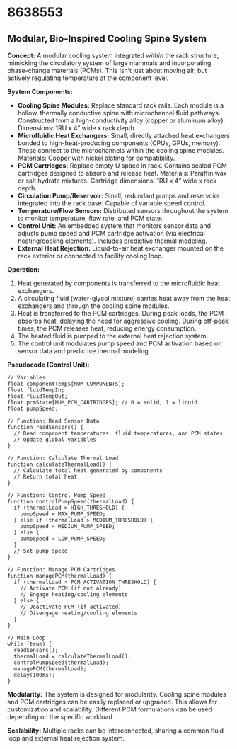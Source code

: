 # 8638553

## Modular, Bio-Inspired Cooling Spine System

**Concept:** A modular cooling system integrated *within* the rack structure, mimicking the circulatory system of large mammals and incorporating phase-change materials (PCMs). This isn’t just about moving air, but actively regulating temperature at the component level.

**System Components:**

*   **Cooling Spine Modules:** Replace standard rack rails. Each module is a hollow, thermally conductive spine with microchannel fluid pathways. Constructed from a high-conductivity alloy (copper or aluminum alloy). Dimensions: 1RU x 4” wide x rack depth.
*   **Microfluidic Heat Exchangers:** Small, directly attached heat exchangers bonded to high-heat-producing components (CPUs, GPUs, memory). These connect to the microchannels within the cooling spine modules. Materials: Copper with nickel plating for compatibility.
*   **PCM Cartridges:** Replace empty U space in rack. Contains sealed PCM cartridges designed to absorb and release heat. Materials: Paraffin wax or salt hydrate mixtures. Cartridge dimensions: 1RU x 4” wide x rack depth.
*   **Circulation Pump/Reservoir:** Small, redundant pumps and reservoirs integrated into the rack base. Capable of variable speed control.
*   **Temperature/Flow Sensors:** Distributed sensors throughout the system to monitor temperature, flow rate, and PCM state.
*   **Control Unit:** An embedded system that monitors sensor data and adjusts pump speed and PCM cartridge activation (via electrical heating/cooling elements). Includes predictive thermal modeling.
*   **External Heat Rejection:** Liquid-to-air heat exchanger mounted on the rack exterior or connected to facility cooling loop.

**Operation:**

1.  Heat generated by components is transferred to the microfluidic heat exchangers.
2.  A circulating fluid (water-glycol mixture) carries heat away from the heat exchangers and through the cooling spine modules.
3.  Heat is transferred to the PCM cartridges. During peak loads, the PCM absorbs heat, delaying the need for aggressive cooling. During off-peak times, the PCM releases heat, reducing energy consumption.
4.  The heated fluid is pumped to the external heat rejection system.
5.  The control unit modulates pump speed and PCM activation based on sensor data and predictive thermal modeling.

**Pseudocode (Control Unit):**

```
// Variables
float componentTemps[NUM_COMPONENTS];
float fluidTempIn;
float fluidTempOut;
float pcmState[NUM_PCM_CARTRIDGES]; // 0 = solid, 1 = liquid
float pumpSpeed;

// Function: Read Sensor Data
function readSensors() {
  // Read component temperatures, fluid temperatures, and PCM states
  // Update global variables
}

// Function: Calculate Thermal Load
function calculateThermalLoad() {
  // Calculate total heat generated by components
  // Return total heat
}

// Function: Control Pump Speed
function controlPumpSpeed(thermalLoad) {
  if (thermalLoad > HIGH_THRESHOLD) {
    pumpSpeed = MAX_PUMP_SPEED;
  } else if (thermalLoad > MEDIUM_THRESHOLD) {
    pumpSpeed = MEDIUM_PUMP_SPEED;
  } else {
    pumpSpeed = LOW_PUMP_SPEED;
  }
  // Set pump speed
}

// Function: Manage PCM Cartridges
function managePCM(thermalLoad) {
  if (thermalLoad > PCM_ACTIVATION_THRESHOLD) {
    // Activate PCM (if not already)
    // Engage heating/cooling elements
  } else {
    // Deactivate PCM (if activated)
    // Disengage heating/cooling elements
  }
}

// Main Loop
while (true) {
  readSensors();
  thermalLoad = calculateThermalLoad();
  controlPumpSpeed(thermalLoad);
  managePCM(thermalLoad);
  delay(100ms);
}
```

**Modularity:** The system is designed for modularity. Cooling spine modules and PCM cartridges can be easily replaced or upgraded. This allows for customization and scalability.  Different PCM formulations can be used depending on the specific workload.

**Scalability:** Multiple racks can be interconnected, sharing a common fluid loop and external heat rejection system.
